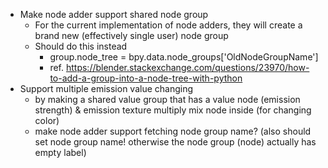 + Make node adder support shared node group
  + For the current implementation of node adders, they will create a brand new (effectively single user) node group
  + Should do this instead
    + group.node_tree = bpy.data.node_groups['OldNodeGroupName']
    + ref. https://blender.stackexchange.com/questions/23970/how-to-add-a-group-into-a-node-tree-with-python
+ Support multiple emission value changing
  + by making a shared value group that has a value node (emission strength) & emission texture multiply mix node inside (for changing color)
  + make node adder support fetching node group name? (also should set node group name! otherwise the node group (node) actually has empty label)